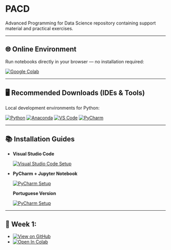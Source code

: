 # PACD
Advanced Programming for Data Science repository containing support material and practical exercises.

---

## 🌐 Online Environment

Run notebooks directly in your browser — no installation required:

[![Google Colab](https://img.shields.io/badge/Google_Colab-F9AB00?style=for-the-badge&logo=googlecolab&logoColor=white)](https://colab.research.google.com/)

---

## 🖥️ Recommended Downloads (IDEs & Tools)

Local development environments for Python:

[![Python](https://img.shields.io/badge/Python-3670A0?style=for-the-badge&logo=python&logoColor=ffdd54)](https://www.python.org/downloads/)
[![Anaconda](https://img.shields.io/badge/Anaconda-44A833?style=for-the-badge&logo=anaconda&logoColor=white)](https://www.anaconda.com/products/distribution)
[![VS Code](https://img.shields.io/badge/VS_Code-0078D4?style=for-the-badge&logo=visualstudiocode&logoColor=white)](https://code.visualstudio.com/download)
[![PyCharm](https://img.shields.io/badge/PyCharm_Professional-000000?style=for-the-badge&logo=pycharm&logoColor=white)](https://www.jetbrains.com/pycharm/download/)

---

## 📚 Installation Guides

- **Visual Studio Code**

  [![Visual Studio Code Setup](https://img.shields.io/badge/VS_Code_Setup-007ACC?style=for-the-badge&logo=visualstudiocode&logoColor=white)](doc/VSCode-Setup.md)

- **PyCharm + Jupyter Notebook**
  
  [![PyCharm Setup](https://img.shields.io/badge/PyCharm_Setup-000000?style=for-the-badge&logo=pycharm&logoColor=white)](doc/Pycharm-Setup.md)

  **Portuguese Version**

    [![PyCharm Setup](https://img.shields.io/badge/PyCharm_Setup-21D789?style=for-the-badge&logo=pycharm&logoColor=white)](doc/Pycharm-Setup-pt.md)

---

## 📆 Week 1:

- [![View on GitHub](https://img.shields.io/badge/View_on_GitHub-181717?style=for-the-badge&logo=github&logoColor=white)](https://github.com/tgvp/PACD/blob/main/Week_1/mds-pr-week-1-student.ipynb)
- [![Open In Colab](https://img.shields.io/badge/Open_in_Colab-F9AB00?style=for-the-badge&logo=googlecolab&logoColor=white)](https://colab.research.google.com/github/tgvp/PACD/blob/main/Week_1/mds-pr-week-1-student.ipynb)


